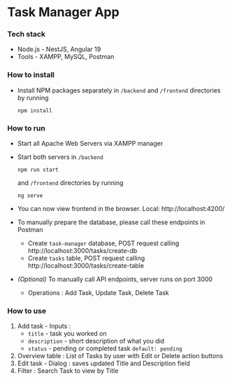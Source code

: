 # Task Manager App

### Tech stack
- Node.js - NestJS, Angular 19
- Tools - XAMPP, MySQL, Postman

### How to install
- Install NPM packages separately in `/backend` and `/frontend` directories by running
  
  ```
  npm install
  
  ```

### How to run
- Start all Apache Web Servers via XAMPP manager
- Start both servers in `/backend` 
  ```
  npm run start
  
  ```
  and `/frontend` directories by running
  ```
  ng serve
  
  ```
  
- You can now view frontend in the browser.
  Local:            http://localhost:4200/

- To manually prepare the database, please call these endpoints in Postman
    - Create `task-manager` database, POST request calling http://localhost:3000/tasks/create-db
    - Create `tasks` table, POST request calling http://localhost:3000/tasks/create-table

- _(Optional)_ To manually call API endpoints, server runs on port 3000 
    - Operations : Add Task, Update Task, Delete Task
 
### How to use
1. Add task - Inputs :
    - `title` - task you worked on
    - `description` - short description of what you did
    - `status` - pending or completed task `default: pending`
2. Overview table : List of Tasks by user with Edit or Delete action buttons
3. Edit task - Dialog : saves updated Title and Description field
4. Filter : Search Task to view by Title 
